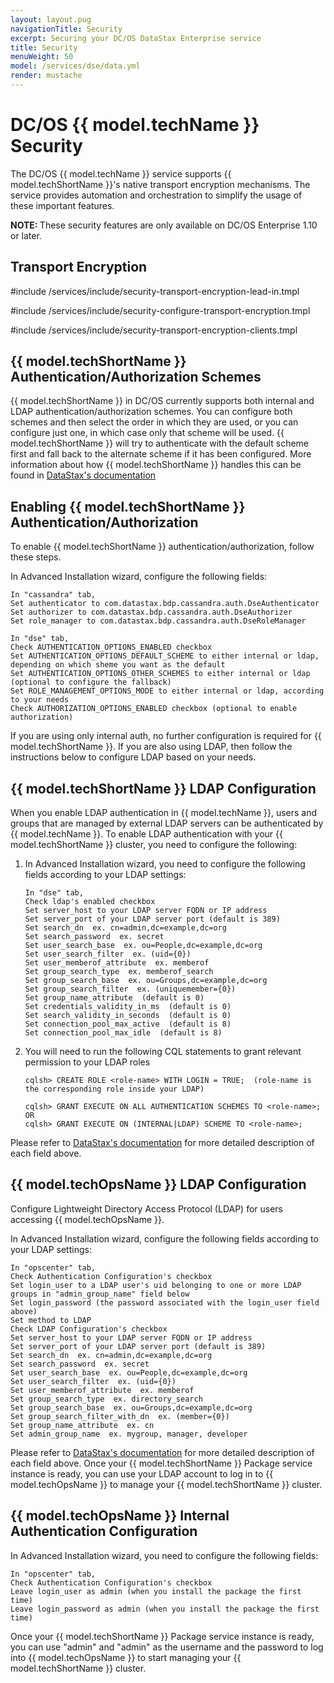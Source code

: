 ```yaml
---
layout: layout.pug
navigationTitle: Security
excerpt: Securing your DC/OS DataStax Enterprise service
title: Security
menuWeight: 50
model: /services/dse/data.yml
render: mustache
---
```


# DC/OS {{ model.techName }} Security

The DC/OS {{ model.techName }} service supports {{ model.techShortName }}'s native transport encryption mechanisms. The service provides automation and orchestration to simplify the usage of these important features.

<p class="message--note"><strong>NOTE: </strong>These security features are only available on DC/OS Enterprise 1.10 or later.</p>

## Transport Encryption

#include /services/include/security-transport-encryption-lead-in.tmpl

#include /services/include/security-configure-transport-encryption.tmpl

#include /services/include/security-transport-encryption-clients.tmpl

## {{ model.techShortName }} Authentication/Authorization Schemes
{{ model.techShortName }} in DC/OS currently supports both internal and LDAP authentication/authorization schemes.  You can configure both schemes and then select the order in which they are used, or you can configure just one, in which case only that scheme will be used.  {{ model.techShortName }} will try to authenticate with the default scheme first and fall back to the alternate scheme if it has been configured. More information about how {{ model.techShortName }} handles this can be found in [DataStax's documentation](http://docs.datastax.com/en/dse/5.1/dse-admin/datastax_enterprise/security/secDSEUnifiedAuthAbout.html)

## Enabling {{ model.techShortName }} Authentication/Authorization
To enable {{ model.techShortName }} authentication/authorization, follow these steps.

In Advanced Installation wizard, configure the following fields:

  ```
  In "cassandra" tab,
  Set authenticator to com.datastax.bdp.cassandra.auth.DseAuthenticator
  Set authorizer to com.datastax.bdp.cassandra.auth.DseAuthorizer
  Set role_manager to com.datastax.bdp.cassandra.auth.DseRoleManager

  In "dse" tab,
  Check AUTHENTICATION_OPTIONS_ENABLED checkbox
  Set AUTHENTICATION_OPTIONS_DEFAULT_SCHEME to either internal or ldap, depending on which sheme you want as the default
  Set AUTHENTICATION_OPTIONS_OTHER_SCHEMES to either internal or ldap (optional to configure the fallback)
  Set ROLE_MANAGEMENT_OPTIONS_MODE to either internal or ldap, according to your needs
  Check AUTHORIZATION_OPTIONS_ENABLED checkbox (optional to enable authorization)
  ```
If you are using only internal auth, no further configuration is required for {{ model.techShortName }}. If you are also using LDAP, then follow the instructions below to configure LDAP based on your needs.

## {{ model.techShortName }} LDAP Configuration
When you enable LDAP authentication in {{ model.techName }}, users and groups that are managed by external LDAP servers can be authenticated by {{ model.techName }}.  To enable LDAP authentication with your {{ model.techShortName }} cluster, you need to configure the following:

   1. In Advanced Installation wizard, you need to configure the following fields according to your LDAP settings:
      ```
      In "dse" tab,
      Check ldap's enabled checkbox
      Set server_host to your LDAP server FQDN or IP address
      Set server_port of your LDAP server port (default is 389)
      Set search_dn  ex. cn=admin,dc=example,dc=org
      Set search_password  ex. secret
      Set user_search_base  ex. ou=People,dc=example,dc=org
      Set user_search_filter  ex. (uid={0})
      Set user_memberof_attribute  ex. memberof
      Set group_search_type  ex. memberof_search
      Set group_search_base  ex. ou=Groups,dc=example,dc=org
      Set group_search_filter  ex. (uniquemember={0})
      Set group_name_attribute  (default is 0)
      Set credentials_validity_in_ms  (default is 0)
      Set search_validity_in_seconds  (default is 0)
      Set connection_pool_max_active  (default is 8)
      Set connection_pool_max_idle  (default is 8)
      ```

   1. You will need to run the following CQL statements to grant relevant permission to your LDAP roles
      ```
      cqlsh> CREATE ROLE <role-name> WITH LOGIN = TRUE;  (role-name is the corresponding role inside your LDAP)

      cqlsh> GRANT EXECUTE ON ALL AUTHENTICATION SCHEMES TO <role-name>;  OR
      cqlsh> GRANT EXECUTE ON (INTERNAL|LDAP) SCHEME TO <role-name>;
      ```
Please refer to [DataStax's documentation](http://docs.datastax.com/en/latest-dse/datastax_enterprise/sec/authLdapConfig.html) for more detailed description of each field above.

## {{ model.techOpsName }} LDAP Configuration
Configure Lightweight Directory Access Protocol (LDAP) for users accessing {{ model.techOpsName }}.

   In Advanced Installation wizard, configure the following fields according to your LDAP settings:

  ```
  In "opscenter" tab,
  Check Authentication Configuration's checkbox
  Set login_user to a LDAP user's uid belonging to one or more LDAP groups in "admin_group_name" field below
  Set login_password (the password associated with the login_user field above)
  Set method to LDAP
  Check LDAP Configuration's checkbox
  Set server_host to your LDAP server FQDN or IP address
  Set server_port of your LDAP server port (default is 389)
  Set search_dn  ex. cn=admin,dc=example,dc=org
  Set search_password  ex. secret
  Set user_search_base  ex. ou=People,dc=example,dc=org
  Set user_search_filter  ex. (uid={0})
  Set user_memberof_attribute  ex. memberof
  Set group_search_type  ex. directory_search
  Set group_search_base  ex. ou=Groups,dc=example,dc=org
  Set group_search_filter_with_dn  ex. (member={0})
  Set group_name_attribute  ex. cn
  Set admin_group_name  ex. mygroup, manager, developer
  ```
Please refer to [DataStax's documentation](https://docs.datastax.com/en/latest-opsc/opsc/configure/opscConfigLDAP.html) for more detailed description of each field above. Once your {{ model.techShortName }} Package service instance is ready, you can use your LDAP account to log in to {{ model.techOpsName }} to manage your {{ model.techShortName }} cluster.

## {{ model.techOpsName }} Internal Authentication Configuration

In Advanced Installation wizard, you need to configure the following fields:
  ```
  In "opscenter" tab,
  Check Authentication Configuration's checkbox
  Leave login_user as admin (when you install the package the first time)
  Leave login_password as admin (when you install the package the first time)
  ```
Once your {{ model.techShortName }} Package service instance is ready, you can use "admin" and "admin" as the username and the password to log into {{ model.techOpsName }} to start managing your {{ model.techShortName }} cluster.
